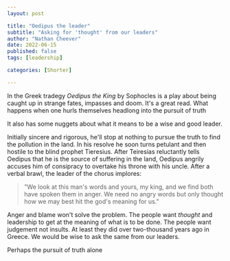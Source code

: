```yaml
---
layout: post

title: "Oedipus the leader"
subtitle: "Asking for 'thought' from our leaders" 
author: "Nathan Cheever"
date: 2022-06-15
published: false
tags: [leadership]

categories: [Shorter]

---
```


In the Greek tradegy _Oedipus the King_ by Sophocles is a play about being caught up in strange fates, impasses and doom. It's a great read.
 What happens when one hurls themselves headlong into the pursuit of truth

It also has some nuggets about what it means to be a wise and good leader.

Initially sincere and rigorous, he'll stop at nothing to pursue the truth to find the pollution in the land. 
In his resolve he soon turns petulant and then hostile to the blind prophet Tieresius.
After Teiresias reluctantly tells Oedipus that he is the source of suffering in the land, Oedipus angrily accuses him of consipracy to overtake his throne
with his uncle. After a verbal brawl, the leader of the chorus implores:

> "We look at this man's words and yours, my king, and we find both have spoken them in anger. We need no angry words but only thought how we may best hit the god's meaning for us."

Anger and blame won't solve the problem. The people want _thought_ and leadership to get at the meaning of what is to be done. The people want judgement not insults.
At least they did over two-thousand years ago in Greece. We would be wise to ask the same from our leaders.

Perhaps the pursuit of truth alone 
